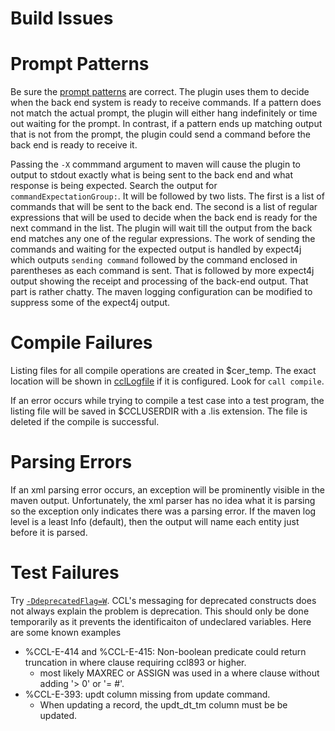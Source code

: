 # Build Issues

Prompt Patterns
===
Be sure the [prompt patterns] are correct. The plugin uses them to decide when the back end system is ready to receive commands. 
If a pattern does not match the actual prompt, the plugin will either hang indefinitely or time out waiting for the prompt. In contrast, if a pattern ends up 
matching output that is not from the prompt, the plugin could send a command before the back end is ready to receive it. 

Passing the `-X` commmand argument to maven will cause the plugin to output to stdout
exactly what is being sent to the back end and what response is being expected. Search the output for `commandExpectationGroup:`. It will be followed by two lists. 
The first is a list of commands that will be sent to the back end. The second is a list of regular expressions that will be used to decide when the back end is ready for
the next command in the list. The plugin will wait till the output from the back end matches any one of the regular expressions. 
The work of sending the commands and waiting for the expected output is handled by expect4j which outputs `sending command` followed by the command enclosed in parentheses as 
each command is sent. That is followed by more expect4j output showing the receipt and processing of the back-end output. That part is rather chatty. The maven logging
configuration can be modified to suppress some of the expect4j output.

Compile Failures
===
Listing files for all compile operations are created in $cer_temp. The exact location will be shown in [cclLogfile][configuration] if it is configured. Look for `call compile`.

If an error occurs while trying to compile a test case into a test program, the listing file will be saved in $CCLUSERDIR with a .lis extension. 
The file is deleted if the compile is successful.

Parsing Errors
===
If an xml parsing error occurs, an exception will be prominently visible in the maven output. Unfortunately, the xml parser has no idea what it is parsing so the exception only 
indicates there was a parsing error. If the maven log level is a least Info (default), then the output will name each entity just before it is parsed.

Test Failures
===
Try [`-DdeprecatedFlag=W`][configuration]. CCL's messaging for deprecated constructs does not always explain the problem is deprecation. This should only be done temporarily as it
prevents the identificaiton of undeclared variables. Here are some known examples
- %CCL-E-414 and %CCL-E-415: Non-boolean predicate could return truncation in where clause requiring ccl893 or higher.
  - most likely MAXREC or ASSIGN was used in a where clause without adding '> 0' or '= #'. 
- %CCL-E-393: updt column missing from update command.
  - When updating a record, the updt_dt_tm column must be be updated.

[prompt patterns]:../README.md#file-landing-locations
[configuration]:CONFIGURATIONOPTIONS.md#cclLogfile